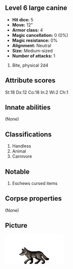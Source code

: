 ## Level 6 large canine
- **Hit dice:** 5
- **Move:** 12"
- **Armor class:** 4
- **Magic cancellation:** 0 (0%)
- **Magic resistance:** 0%
- **Alignment:** Neutral
- **Size:** Medium-sized
- **Number of attacks:** 1
1. Bite, physical 2d4
## Attribute scores
St:18 Dx:12 Co:18 In:2 Wi:2 Ch:1
## Innate abilities
(None)
## Classifications
1. Handless
2. Animal
3. Carnivore
## Notable
1. Eschews cursed items
## Corpse properties
(None)
## Picture
![Wolf](https://github.com/hyvanmielenpelit/GnollHackTileSet/blob/main/Monsters/wolf/wolf.png)
